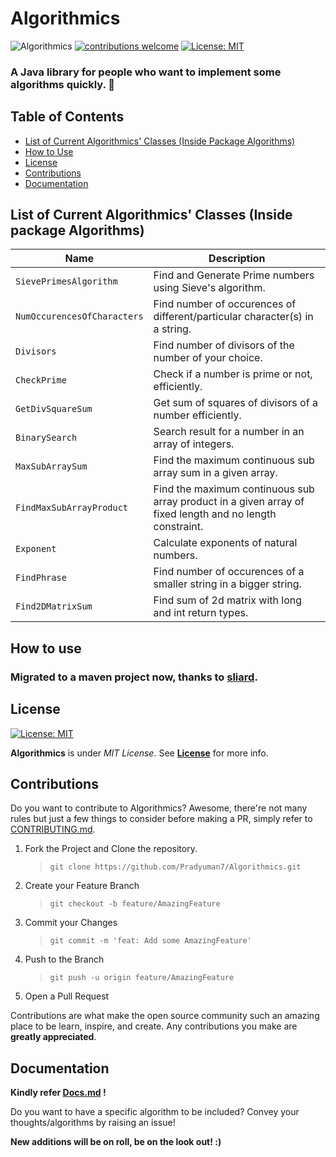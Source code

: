 # Algorithmics

![Algorithmics](https://github.com/Pradyuman7/Algorithmics/actions/workflows/main.yml/badge.svg) 
[![contributions welcome](https://img.shields.io/badge/contributions-welcome-brightgreen.svg?style=flat)](https://github.com/dwyl/esta/issues)
[![License: MIT](https://img.shields.io/badge/License-MIT-green.svg)](https://opensource.org/licenses/MIT)

### A Java library for people who want to implement some algorithms quickly. :confetti_ball:

<!-- TABLE OF CONTENTS -->
## Table of Contents

  - [List of Current Algorithmics' Classes (Inside Package Algorithms)](#list-of-current-algorithmics-classes-inside-package-algorithms)
  - [How to Use](#how-to-use)
  - [License](#license)
  - [Contributions](#contributions)
  - [Documentation](#documentation)

## List of Current Algorithmics' Classes (Inside package Algorithms)

| Name | Description |
|---|---|
| `SievePrimesAlgorithm` | Find and Generate Prime numbers using Sieve's algorithm. |
| `NumOccurencesOfCharacters` | Find number of occurences of different/particular character(s) in a string. |
| `Divisors` | Find number of divisors of the number of your choice. |
| `CheckPrime` | Check if a number is prime or not, efficiently. |
| `GetDivSquareSum` | Get sum of squares of divisors of a number efficiently. |
| `BinarySearch` | Search result for a number in an array of integers. |
| `MaxSubArraySum` | Find the maximum continuous sub array sum in a given array. |
| `FindMaxSubArrayProduct` | Find the maximum continuous sub array product in a given array of fixed length and no length constraint. |
| `Exponent` | Calculate exponents of natural numbers. |
| `FindPhrase` | Find number of occurences of a smaller string in a bigger string. |
| `Find2DMatrixSum` | Find sum of 2d matrix with long and int return types. |

## How to use

### Migrated to a maven project now, thanks to [sliard](https://github.com/sliard).

## License
[![License: MIT](https://img.shields.io/badge/License-MIT-green.svg)](https://opensource.org/licenses/MIT)

**Algorithmics** is under *MIT License*. See **[License](License.md)** for more info.

## Contributions

Do you want to contribute to Algorithmics? Awesome, there're not many rules but just a few things to consider before making a PR, simply refer to [CONTRIBUTING.md](./CONTRIBUTING.md).


1. Fork the Project and Clone the repository.
   > `git clone https://github.com/Pradyuman7/Algorithmics.git`
2. Create your Feature Branch 
   > `git checkout -b feature/AmazingFeature`
3. Commit your Changes 
   > `git commit -m 'feat: Add some AmazingFeature'`
4. Push to the Branch
   > `git push -u origin feature/AmazingFeature`
5. Open a Pull Request

Contributions are what make the open source community such an amazing place to be learn, inspire, and create. Any contributions you make are **greatly appreciated**.

## Documentation

**Kindly refer [Docs.md](./Docs.md) !**

Do you want to have a specific algorithm to be included? Convey your thoughts/algorithms by raising an issue!

**New additions will be on roll, be on the look out! :)**
